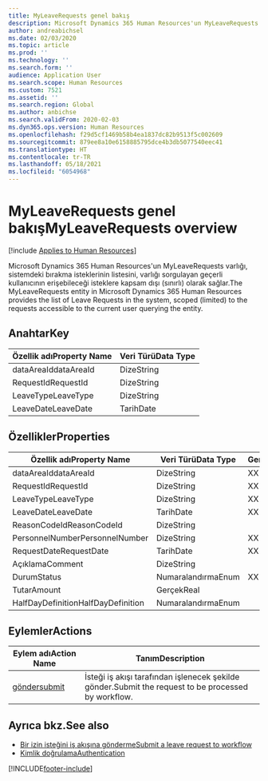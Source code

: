 ```yaml
---
title: MyLeaveRequests genel bakış
description: Microsoft Dynamics 365 Human Resources'un MyLeaveRequests varlığı, sistemdeki bırakma isteklerinin listesini, varlığı sorgulayan geçerli kullanıcının erişebileceği isteklere kapsam dışı (sınırlı) olarak sağlar.
author: andreabichsel
ms.date: 02/03/2020
ms.topic: article
ms.prod: ''
ms.technology: ''
ms.search.form: ''
audience: Application User
ms.search.scope: Human Resources
ms.custom: 7521
ms.assetid: ''
ms.search.region: Global
ms.author: anbichse
ms.search.validFrom: 2020-02-03
ms.dyn365.ops.version: Human Resources
ms.openlocfilehash: f29d5cf1469b58b4ea1837dc82b9513f5c002609
ms.sourcegitcommit: 879ee8a10e6158885795dce4b3db5077540eec41
ms.translationtype: HT
ms.contentlocale: tr-TR
ms.lasthandoff: 05/18/2021
ms.locfileid: "6054968"
---
```

# <a name="myleaverequests-overview"></a><span data-ttu-id="bd4a2-103">MyLeaveRequests genel bakış</span><span class="sxs-lookup"><span data-stu-id="bd4a2-103">MyLeaveRequests overview</span></span>

[!include [Applies to Human Resources](../includes/applies-to-hr.md)]

<span data-ttu-id="bd4a2-104">Microsoft Dynamics 365 Human Resources'un MyLeaveRequests varlığı, sistemdeki bırakma isteklerinin listesini, varlığı sorgulayan geçerli kullanıcının erişebileceği isteklere kapsam dışı (sınırlı) olarak sağlar.</span><span class="sxs-lookup"><span data-stu-id="bd4a2-104">The MyLeaveRequests entity in Microsoft Dynamics 365 Human Resources provides the list of Leave Requests in the system, scoped (limited) to the requests accessible to the current user querying the entity.</span></span>

## <a name="key"></a><span data-ttu-id="bd4a2-105">Anahtar</span><span class="sxs-lookup"><span data-stu-id="bd4a2-105">Key</span></span>

  | <span data-ttu-id="bd4a2-106">Özellik adı</span><span class="sxs-lookup"><span data-stu-id="bd4a2-106">Property Name</span></span> | <span data-ttu-id="bd4a2-107">Veri Türü</span><span class="sxs-lookup"><span data-stu-id="bd4a2-107">Data Type</span></span> |
  |---------------|-----------|
  | <span data-ttu-id="bd4a2-108">dataAreaId</span><span class="sxs-lookup"><span data-stu-id="bd4a2-108">dataAreaId</span></span>    | <span data-ttu-id="bd4a2-109">Dize</span><span class="sxs-lookup"><span data-stu-id="bd4a2-109">String</span></span>    |
  | <span data-ttu-id="bd4a2-110">RequestId</span><span class="sxs-lookup"><span data-stu-id="bd4a2-110">RequestId</span></span>     | <span data-ttu-id="bd4a2-111">Dize</span><span class="sxs-lookup"><span data-stu-id="bd4a2-111">String</span></span>    |
  | <span data-ttu-id="bd4a2-112">LeaveType</span><span class="sxs-lookup"><span data-stu-id="bd4a2-112">LeaveType</span></span>     | <span data-ttu-id="bd4a2-113">Dize</span><span class="sxs-lookup"><span data-stu-id="bd4a2-113">String</span></span>    |
  | <span data-ttu-id="bd4a2-114">LeaveDate</span><span class="sxs-lookup"><span data-stu-id="bd4a2-114">LeaveDate</span></span>     | <span data-ttu-id="bd4a2-115">Tarih</span><span class="sxs-lookup"><span data-stu-id="bd4a2-115">Date</span></span>      |
  
## <a name="properties"></a><span data-ttu-id="bd4a2-116">Özellikler</span><span class="sxs-lookup"><span data-stu-id="bd4a2-116">Properties</span></span>

  | <span data-ttu-id="bd4a2-117">Özellik adı</span><span class="sxs-lookup"><span data-stu-id="bd4a2-117">Property Name</span></span>     | <span data-ttu-id="bd4a2-118">Veri Türü</span><span class="sxs-lookup"><span data-stu-id="bd4a2-118">Data Type</span></span> | <span data-ttu-id="bd4a2-119">Gerekli</span><span class="sxs-lookup"><span data-stu-id="bd4a2-119">Required</span></span> |
  |-------------------|-----------|----------|
  | <span data-ttu-id="bd4a2-120">dataAreaId</span><span class="sxs-lookup"><span data-stu-id="bd4a2-120">dataAreaId</span></span>        | <span data-ttu-id="bd4a2-121">Dize</span><span class="sxs-lookup"><span data-stu-id="bd4a2-121">String</span></span>    | <span data-ttu-id="bd4a2-122">X</span><span class="sxs-lookup"><span data-stu-id="bd4a2-122">X</span></span>        |
  | <span data-ttu-id="bd4a2-123">RequestId</span><span class="sxs-lookup"><span data-stu-id="bd4a2-123">RequestId</span></span>         | <span data-ttu-id="bd4a2-124">Dize</span><span class="sxs-lookup"><span data-stu-id="bd4a2-124">String</span></span>    | <span data-ttu-id="bd4a2-125">X</span><span class="sxs-lookup"><span data-stu-id="bd4a2-125">X</span></span>        |
  | <span data-ttu-id="bd4a2-126">LeaveType</span><span class="sxs-lookup"><span data-stu-id="bd4a2-126">LeaveType</span></span>         | <span data-ttu-id="bd4a2-127">Dize</span><span class="sxs-lookup"><span data-stu-id="bd4a2-127">String</span></span>    | <span data-ttu-id="bd4a2-128">X</span><span class="sxs-lookup"><span data-stu-id="bd4a2-128">X</span></span>        |
  | <span data-ttu-id="bd4a2-129">LeaveDate</span><span class="sxs-lookup"><span data-stu-id="bd4a2-129">LeaveDate</span></span>         | <span data-ttu-id="bd4a2-130">Tarih</span><span class="sxs-lookup"><span data-stu-id="bd4a2-130">Date</span></span>      | <span data-ttu-id="bd4a2-131">X</span><span class="sxs-lookup"><span data-stu-id="bd4a2-131">X</span></span>        |
  | <span data-ttu-id="bd4a2-132">ReasonCodeId</span><span class="sxs-lookup"><span data-stu-id="bd4a2-132">ReasonCodeId</span></span>      | <span data-ttu-id="bd4a2-133">Dize</span><span class="sxs-lookup"><span data-stu-id="bd4a2-133">String</span></span>    |          |
  | <span data-ttu-id="bd4a2-134">PersonnelNumber</span><span class="sxs-lookup"><span data-stu-id="bd4a2-134">PersonnelNumber</span></span>   | <span data-ttu-id="bd4a2-135">Dize</span><span class="sxs-lookup"><span data-stu-id="bd4a2-135">String</span></span>    | <span data-ttu-id="bd4a2-136">X</span><span class="sxs-lookup"><span data-stu-id="bd4a2-136">X</span></span>        |
  | <span data-ttu-id="bd4a2-137">RequestDate</span><span class="sxs-lookup"><span data-stu-id="bd4a2-137">RequestDate</span></span>       | <span data-ttu-id="bd4a2-138">Tarih</span><span class="sxs-lookup"><span data-stu-id="bd4a2-138">Date</span></span>      | <span data-ttu-id="bd4a2-139">X</span><span class="sxs-lookup"><span data-stu-id="bd4a2-139">X</span></span>        |
  | <span data-ttu-id="bd4a2-140">Açıklama</span><span class="sxs-lookup"><span data-stu-id="bd4a2-140">Comment</span></span>           | <span data-ttu-id="bd4a2-141">Dize</span><span class="sxs-lookup"><span data-stu-id="bd4a2-141">String</span></span>    |          |
  | <span data-ttu-id="bd4a2-142">Durum</span><span class="sxs-lookup"><span data-stu-id="bd4a2-142">Status</span></span>            | <span data-ttu-id="bd4a2-143">Numaralandırma</span><span class="sxs-lookup"><span data-stu-id="bd4a2-143">Enum</span></span>      | <span data-ttu-id="bd4a2-144">X</span><span class="sxs-lookup"><span data-stu-id="bd4a2-144">X</span></span>        |
  | <span data-ttu-id="bd4a2-145">Tutar</span><span class="sxs-lookup"><span data-stu-id="bd4a2-145">Amount</span></span>            | <span data-ttu-id="bd4a2-146">Gerçek</span><span class="sxs-lookup"><span data-stu-id="bd4a2-146">Real</span></span>      |          |
  | <span data-ttu-id="bd4a2-147">HalfDayDefinition</span><span class="sxs-lookup"><span data-stu-id="bd4a2-147">HalfDayDefinition</span></span> | <span data-ttu-id="bd4a2-148">Numaralandırma</span><span class="sxs-lookup"><span data-stu-id="bd4a2-148">Enum</span></span>      |          |

## <a name="actions"></a><span data-ttu-id="bd4a2-149">Eylemler</span><span class="sxs-lookup"><span data-stu-id="bd4a2-149">Actions</span></span>

 | <span data-ttu-id="bd4a2-150">Eylem adı</span><span class="sxs-lookup"><span data-stu-id="bd4a2-150">Action Name</span></span>                               | <span data-ttu-id="bd4a2-151">Tanım</span><span class="sxs-lookup"><span data-stu-id="bd4a2-151">Description</span></span>                                     |
 |-------------------------------------------|-------------------------------------------------|
 | [<span data-ttu-id="bd4a2-152">gönder</span><span class="sxs-lookup"><span data-stu-id="bd4a2-152">submit</span></span>](hr-developer-api-myleaverequests-submit.md)   | <span data-ttu-id="bd4a2-153">İsteği iş akışı tarafından işlenecek şekilde gönder.</span><span class="sxs-lookup"><span data-stu-id="bd4a2-153">Submit the request to be processed by workflow.</span></span> |

## <a name="see-also"></a><span data-ttu-id="bd4a2-154">Ayrıca bkz.</span><span class="sxs-lookup"><span data-stu-id="bd4a2-154">See also</span></span>

- [<span data-ttu-id="bd4a2-155">Bir izin isteğini iş akışına gönderme</span><span class="sxs-lookup"><span data-stu-id="bd4a2-155">Submit a leave request to workflow</span></span>](hr-developer-api-myleaverequests-submit.md)
- [<span data-ttu-id="bd4a2-156">Kimlik doğrulama</span><span class="sxs-lookup"><span data-stu-id="bd4a2-156">Authentication</span></span>](hr-developer-api-authentication.md)

[!INCLUDE[footer-include](../includes/footer-banner.md)]